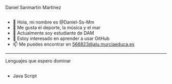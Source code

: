   Daniel Sanmartín Martínez
##
- 👋 Hola, mi nombre es @Daniel-Ss-Mm
- 👀 Me gusta el deporte, la música y el mar
- 🌱 Actualmente soy estudiante de DAM
- 💞️ Estoy interesado en aprender a usar GitHub
- 📫 Me puedes encontrar en 566823@alu.murciaeduca.es
---
Lenguajes que espero dominar
##
- Java Script 
<!---
Daniel-Ss-Mm/Daniel-Ss-Mm is a ✨ special ✨ repository because its `README.md` (this file) appears on your GitHub profile.
You can click the Preview link to take a look at your changes.
--->
